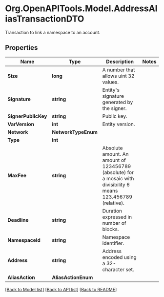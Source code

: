 # Org.OpenAPITools.Model.AddressAliasTransactionDTO
Transaction to link a namespace to an account.

## Properties

Name | Type | Description | Notes
------------ | ------------- | ------------- | -------------
**Size** | **long** | A number that allows uint 32 values. | 
**Signature** | **string** | Entity&#39;s signature generated by the signer. | 
**SignerPublicKey** | **string** | Public key. | 
**VarVersion** | **int** | Entity version. | 
**Network** | **NetworkTypeEnum** |  | 
**Type** | **int** |  | 
**MaxFee** | **string** | Absolute amount. An amount of 123456789 (absolute) for a mosaic with divisibility 6 means 123.456789 (relative). | 
**Deadline** | **string** | Duration expressed in number of blocks. | 
**NamespaceId** | **string** | Namespace identifier. | 
**Address** | **string** | Address encoded using a 32-character set. | 
**AliasAction** | **AliasActionEnum** |  | 

[[Back to Model list]](../README.md#documentation-for-models) [[Back to API list]](../README.md#documentation-for-api-endpoints) [[Back to README]](../README.md)

